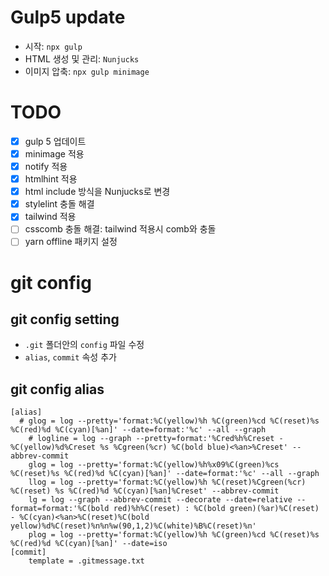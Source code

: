 # Gulp5 update

- 시작: `npx gulp`
- HTML 생성 및 관리: `Nunjucks`
- 이미지 압축: `npx gulp minimage`

# TODO

- [x] gulp 5 업데이트
- [x] minimage 적용
- [x] notify 적용
- [x] htmlhint 적용
- [x] html include 방식을 Nunjucks로 변경
- [x] stylelint 충돌 해결
- [x] tailwind 적용
- [ ] csscomb 충돌 해결: tailwind 적용시 comb와 충돌
- [ ] yarn offline 패키지 설정

# git config

## git config setting

- `.git` 폴더안의 `config` 파일 수정
- `alias`, `commit` 속성 추가

## git config alias

```
[alias]
  # glog = log --pretty='format:%C(yellow)%h %C(green)%cd %C(reset)%s %C(red)%d %C(cyan)[%an]' --date=format:'%c' --all --graph
	# logline = log --graph --pretty=format:'%Cred%h%Creset -%C(yellow)%d%Creset %s %Cgreen(%cr) %C(bold blue)<%an>%Creset' --abbrev-commit
	glog = log --pretty='format:%C(yellow)%h%x09%C(green)%cs %C(reset)%s %C(red)%d %C(cyan)[%an]' --date=format:'%c' --all --graph
	llog = log --pretty='format:%C(yellow)%h %C(reset)%Cgreen(%cr) %C(reset) %s %C(red)%d %C(cyan)[%an]%Creset' --abbrev-commit
	lg = log --graph --abbrev-commit --decorate --date=relative --format=format:'%C(bold red)%h%C(reset) : %C(bold green)(%ar)%C(reset) - %C(cyan)<%an>%C(reset)%C(bold yellow)%d%C(reset)%n%n%w(90,1,2)%C(white)%B%C(reset)%n'
	plog = log --pretty='format:%C(yellow)%h %C(green)%cd %C(reset)%s %C(red)%d %C(cyan)[%an]' --date=iso
[commit]
	template = .gitmessage.txt
```
